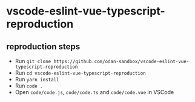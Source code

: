 # vscode-eslint-vue-typescript-reproduction

## reproduction steps
- Run `git clone https://github.com/odan-sandbox/vscode-eslint-vue-typescript-reproduction`
- Run `cd vscode-eslint-vue-typescript-reproduction`
- Run `yarn install`
- Run `code .`
- Open `code/code.js`, `code/code.ts` and `code/code.vue` in VSCode
